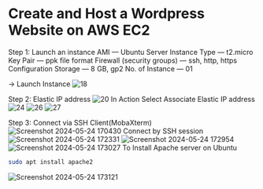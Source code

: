 # Create and Host a Wordpress Website on AWS EC2

Step 1: Launch an instance
AMI — Ubuntu Server
Instance Type — t2.micro
Key Pair — ppk file format
Firewall (security groups) — ssh, http, https
Configuration Storage — 8 GB, gp2
No. of Instance — 01

→ Launch Instance
![18](https://github.com/praneethsonu/AWS-Projects/assets/166925251/0a20c58d-ad58-4f14-941b-a9c9781aff7b)

Step 2: Elastic IP address
![20](https://github.com/praneethsonu/AWS-Projects/assets/166925251/6b3bd40a-a015-4218-93c4-bc48a41295cd)
In Action Select Associate Elastic IP address
![24](https://github.com/praneethsonu/AWS-Projects/assets/166925251/23e6a2db-a7a4-4e4b-a444-76dd80fb43f1)
![26](https://github.com/praneethsonu/AWS-Projects/assets/166925251/a362930b-0548-444c-9795-2a656128809e)
![27](https://github.com/praneethsonu/AWS-Projects/assets/166925251/0793e5e3-d257-42a8-bb25-28b3b08aa1a8)

Step 3: Connect via SSH Client(MobaXterm)
![Screenshot 2024-05-24 170430](https://github.com/praneethsonu/AWS-Projects/assets/166925251/18e6d514-dae4-4ce1-a8f5-095051ab1406)
Connect by SSH session
![Screenshot 2024-05-24 172331](https://github.com/praneethsonu/AWS-Projects/assets/166925251/720bf9b7-99a9-4a63-a9bd-69afba8d5743)
![Screenshot 2024-05-24 172954](https://github.com/praneethsonu/AWS-Projects/assets/166925251/ab35d3df-4714-470c-89eb-1d650bed744b)
![Screenshot 2024-05-24 173027](https://github.com/praneethsonu/AWS-Projects/assets/166925251/99e88e55-1cd9-4577-83fb-08dcb296abfd)
To Install Apache server on Ubuntu
```bash
sudo apt install apache2
```
![Screenshot 2024-05-24 173121](https://github.com/praneethsonu/AWS-Projects/assets/166925251/4f6895b2-cacf-40d7-92a3-77a893f1af94)








